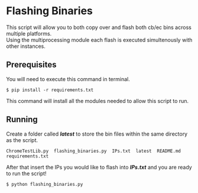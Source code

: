 # Flashing Binaries

This script will allow you to both copy over and flash both cb/ec bins across multiple platforms.<br>Using the multiprocessing module each flash is executed simultenously with other instances. 


## Prerequisites

You will need to execute this command in terminal. 

```
$ pip install -r requirements.txt
```

This command will install all the modules needed to allow this script to run.


## Running

Create a folder called *__latest__* to store the bin files within the same directory as the script.

```
ChromeTestLib.py  flashing_binaries.py  IPs.txt  latest  README.md  requirements.txt
```

After that insert the IPs you would like to flash into *__IPs.txt__* and you are ready to run the script!

```
$ python flashing_binaries.py
```





